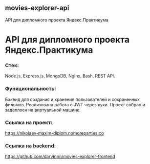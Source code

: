 ## movies-explorer-api

API для дипломного проекта Яндекс.Практикума

# API для дипломного проекта Яндекс.Практикума

### Стек: 
Node.js, Express.js, MongoDB, Nginx, Bash, REST API.

### Функциональность:
Бэкенд для создания и хранения пользователей и сохраненных фильмов. Реализована работа с JWT через куки. Проект собран и задеплоен на виртуальной машине.

### Ссылка на проект:

https://nikolaev-maxim-diplom.nomoreparties.co

### Ссылка на backend:

https://github.com/darvinnn/movies-explorer-frontend
